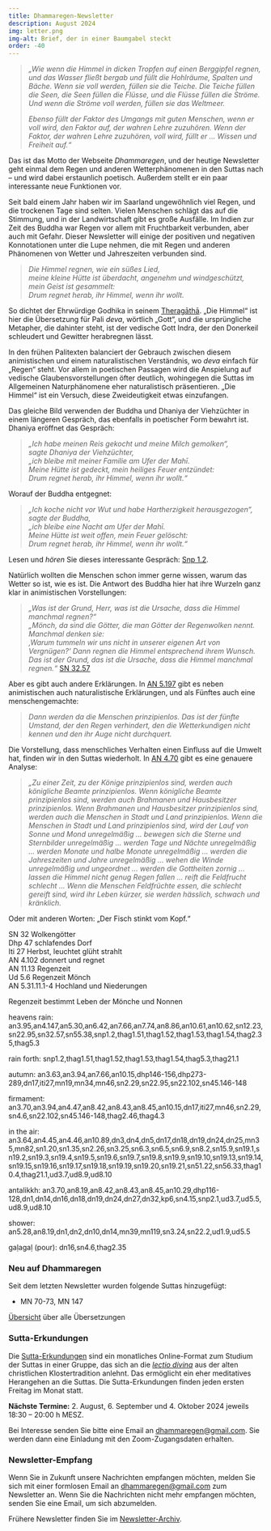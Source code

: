 ```yaml
---
title: Dhammaregen-Newsletter
description: August 2024
img: letter.png
img-alt: Brief, der in einer Baumgabel steckt
order: -40
---
```


> *„Wie wenn die Himmel in dicken Tropfen auf einen Berggipfel regnen, und das Wasser fließt bergab und füllt die Hohlräume, Spalten und Bäche. Wenn sie voll werden, füllen sie die Teiche. Die Teiche füllen die Seen, die Seen füllen die Flüsse, und die Flüsse füllen die Ströme. Und wenn die Ströme voll werden, füllen sie das Weltmeer.*
> 
> *Ebenso füllt der Faktor des Umgangs mit guten Menschen, wenn er voll wird, den Faktor auf, der wahren Lehre zuzuhören. Wenn der Faktor, der wahren Lehre zuzuhören, voll wird, füllt er … Wissen und Freiheit auf.“*

Das ist das Motto der Webseite *Dhammaregen*, und der heutige Newsletter geht einmal dem Regen und anderen Wetterphänomenen in den Suttas nach – und wird dabei erstaunlich poetisch. Außerdem stellt er ein paar interessante neue Funktionen vor.

Seit bald einem Jahr haben wir im Saarland ungewöhnlich viel Regen, und die trockenen Tage sind selten. Vielen Menschen schlägt das auf die Stimmung, und in der Landwirtschaft gibt es große Ausfälle. Im Indien zur Zeit des Buddha war Regen vor allem mit Fruchtbarkeit verbunden, aber auch mit Gefahr. Dieser Newsletter will einige der positiven und negativen Konnotationen unter die Lupe nehmen, die mit Regen und anderen Phänomenen von Wetter und Jahreszeiten verbunden sind.

>*Die Himmel regnen, wie ein süßes Lied,*  
>*meine kleine Hütte ist überdacht, angenehm und windgeschützt,*  
>*mein Geist ist gesammelt:*  
>*Drum regnet herab, ihr Himmel, wenn ihr wollt.*

So dichtet der Ehrwürdige Godhika in seinem [Theragāthā](#/sutta/thag1.51/de/sabbamitta). „Die Himmel“ ist hier die Übersetzung für Pali *deva*, wörtlich „Gott“, und die ursprüngliche Metapher, die dahinter steht, ist der vedische Gott Indra, der den Donerkeil schleudert und Gewitter herabregnen lässt.

In den frühen Palitexten balanciert der Gebrauch zwischen diesem animistischen und einem naturalistischen Verständnis, wo *deva* einfach für „Regen“ steht. Vor allem in poetischen Passagen wird die Anspielung auf vedische Glaubensvorstellungen öfter deutlich, wohingegen die Suttas im Allgemeinen Naturphänomene eher naturalistisch präsentieren. „Die Himmel“ ist ein Versuch, diese Zweideutigkeit etwas einzufangen.

Das gleiche Bild verwenden der Buddha und Dhaniya der Viehzüchter in einem längeren Gespräch, das ebenfalls in poetischer Form bewahrt ist. Dhaniya eröffnet das Gespräch:

>*„Ich habe meinen Reis gekocht und meine Milch gemolken“,*  
>*sagte Dhaniya der Viehzüchter,*  
>*„ich bleibe mit meiner Familie am Ufer der Mahī.*  
>*Meine Hütte ist gedeckt, mein heiliges Feuer entzündet:*  
>*Drum regnet herab, ihr Himmel, wenn ihr wollt.“*

Worauf der Buddha entgegnet:

>*„Ich koche nicht vor Wut und habe Hartherzigkeit herausgezogen“,*  
>*sagte der Buddha,*  
>*„ich bleibe eine Nacht am Ufer der Mahī.*  
>*Meine Hütte ist weit offen, mein Feuer gelöscht:*  
>*Drum regnet herab, ihr Himmel, wenn ihr wollt.“*

Lesen und *hören* Sie dieses interessante Gespräch: [Snp 1.2](#/sutta/snp1.2/de/sabbamitta).

Natürlich wollten die Menschen schon immer gerne wissen, warum das Wetter so ist, wie es ist. Die Antwort des Buddha hier hat ihre Wurzeln ganz klar in animistischen Vorstellungen:

>*„Was ist der Grund, Herr, was ist die Ursache, dass die Himmel manchmal regnen?“*  
>*„Mönch, da sind die Götter, die man Götter der Regenwolken nennt.*  
>*Manchmal denken sie:*  
>*‚Warum tummeln wir uns nicht in unserer eigenen Art von Vergnügen?‘ Dann regnen die Himmel entsprechend ihrem Wunsch.*  
>*Das ist der Grund, das ist die Ursache, dass die Himmel manchmal regnen.“*
>[SN 32.57](#/sutta/sn32.57/de/sabbamitta)

Aber es gibt auch andere Erklärungen. In [AN 5.197](#/sutta/an5.197/de/sabbamitta) gibt es neben animistischen auch naturalistische Erklärungen, und als Fünftes auch eine menschengemachte:

>*Dann werden da die Menschen prinzipienlos. Das ist der fünfte Umstand, der den Regen verhindert, den die Wetterkundigen nicht kennen und den ihr Auge nicht durchquert.*

Die Vorstellung, dass menschliches Verhalten einen Einfluss auf die Umwelt hat, finden wir in den Suttas wiederholt. In [AN 4.70](#/sutta/an4.70/de/sabbamitta) gibt es eine genauere Analyse:

>*„Zu einer Zeit, zu der Könige prinzipienlos sind, werden auch königliche Beamte prinzipienlos. Wenn königliche Beamte prinzipienlos sind, werden auch Brahmanen und Hausbesitzer prinzipienlos. Wenn Brahmanen und Hausbesitzer prinzipienlos sind, werden auch die Menschen in Stadt und Land prinzipienlos. Wenn die Menschen in Stadt und Land prinzipienlos sind, wird der Lauf von Sonne und Mond unregelmäßig … bewegen sich die Sterne und Sternbilder unregelmäßig … werden Tage und Nächte unregelmäßig … werden Monate und halbe Monate unregelmäßig … werden die Jahreszeiten und Jahre unregelmäßig … wehen die Winde unregelmäßig und ungeordnet … werden die Gottheiten zornig … lassen die Himmel nicht genug Regen fallen … reift die Feldfrucht schlecht … Wenn die Menschen Feldfrüchte essen, die schlecht gereift sind, wird ihr Leben kürzer, sie werden hässlich, schwach und kränklich.*

Oder mit anderen Worten: „Der Fisch stinkt vom Kopf.“

SN 32 Wolkengötter  
Dhp 47 schlafendes Dorf  
Iti 27 Herbst, leuchtet glüht strahlt  
AN 4.102 donnert und regnet  
AN 11.13 Regenzeit  
Ud 5.6 Regenzeit Mönch  
AN 5.31.11.1-4 Hochland und Niederungen  

Regenzeit bestimmt Leben der Mönche und Nonnen

heavens rain: an3.95,an4.147,an5.30,an6.42,an7.66,an7.74,an8.86,an10.61,an10.62,sn12.23,sn22.95,sn32.57,sn55.38,snp1.2,thag1.51,thag1.52,thag1.53,thag1.54,thag2.35,thag5.3  

rain forth: snp1.2,thag1.51,thag1.52,thag1.53,thag1.54,thag5.3,thag21.1  

autumn: an3.63,an3.94,an7.66,an10.15,dhp146-156,dhp273-289,dn17,iti27,mn19,mn34,mn46,sn2.29,sn22.95,sn22.102,sn45.146-148  

firmament: an3.70,an3.94,an4.47,an8.42,an8.43,an8.45,an10.15,dn17,iti27,mn46,sn2.29,sn4.6,sn22.102,sn45.146-148,thag2.46,thag4.3  

in the air: an3.64,an4.45,an4.46,an10.89,dn3,dn4,dn5,dn17,dn18,dn19,dn24,dn25,mn35,mn82,sn1.20,sn1.35,sn2.26,sn3.25,sn6.3,sn6.5,sn6.9,sn8.2,sn15.9,sn19.1,sn19.2,sn19.3,sn19.4,sn19.5,sn19.6,sn19.7,sn19.8,sn19.9,sn19.10,sn19.13,sn19.14,sn19.15,sn19.16,sn19.17,sn19.18,sn19.19,sn19.20,sn19.21,sn51.22,sn56.33,thag10.4,thag21.1,ud3.7,ud8.9,ud8.10  

antalikkh: an3.70,an8.19,an8.42,an8.43,an8.45,an10.29,dhp116-128,dn1,dn14,dn16,dn18,dn19,dn24,dn27,dn32,kp6,sn4.15,snp2.1,ud3.7,ud5.5,ud8.9,ud8.10  

shower: an5.28,an8.19,dn1,dn2,dn10,dn14,mn39,mn119,sn3.24,sn22.2,ud1.9,ud5.5  

gaḷagaḷ (pour): dn16,sn4.6,thag2.35  

### Neu auf Dhammaregen

Seit dem letzten Newsletter wurden folgende Suttas hinzugefügt:

- MN 70-73, MN 147

[Übersicht](#/wiki/uebersetzung/uebersicht) über alle Übersetzungen

### Sutta-Erkundungen 

Die [Sutta-Erkundungen](#/wiki/erkundung) sind ein monatliches Online-Format zum Studium der Suttas in einer Gruppe, das sich an die [*lectio divina*](https://de.wikipedia.org/wiki/Lectio_divina) aus der alten christlichen Klostertradition anlehnt. Das ermöglicht ein eher meditatives Herangehen an die Suttas. Die Sutta-Erkundungen finden jeden ersten Freitag im Monat statt. 

**Nächste Termine:** 2. August, 6. September und 4. Oktober 2024 jeweils 18:30 – 20:00 h MESZ.

Bei Interesse senden Sie bitte eine Email an [dhammaregen@gmail.com](mailto:dhammaregen@gmail.com). Sie werden dann eine Einladung mit den Zoom-Zugangsdaten erhalten.

### Newsletter-Empfang

Wenn Sie in Zukunft unsere Nachrichten empfangen möchten, melden Sie sich mit einer formlosen Email an [dhammaregen@gmail.com](mailto:dhammaregen@gmail.com) zum Newsletter an. Wenn Sie die Nachrichten nicht mehr empfangen möchten, senden Sie eine Email, um sich abzumelden. 

Frühere Newsletter finden Sie im [Newsletter-Archiv](#/wiki/news/inhalt).